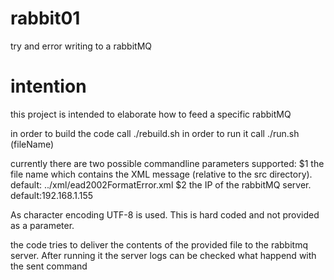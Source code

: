 # rabbit01
try and error writing to a rabbitMQ

# intention
this project is intended to elaborate how to feed a specific rabbitMQ 

in order to build the code call ./rebuild.sh
in order to run it call ./run.sh (fileName)

currently there are two possible commandline parameters supported:
$1  the file name which contains the XML message (relative to the src directory). default: ../xml/ead2002FormatError.xml 
$2 the IP of the rabbitMQ server. default:192.168.1.155

As character encoding UTF-8 is used. This is hard coded and not provided as a parameter.

the code tries to deliver the contents of the provided file to the rabbitmq server. After running it
the server logs can be checked what happend with the sent command

